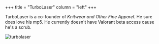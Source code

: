 +++
title = "TurboLaser"
column = "left"
+++

TurboLaser is a co-founder of <i>Knitwear and Other Fine Apparel</i>. He sure does love his mp5. He currently doesn't have Valorant beta access cause he's a scrub.

![turbolaser](/xxturbolaser.png)